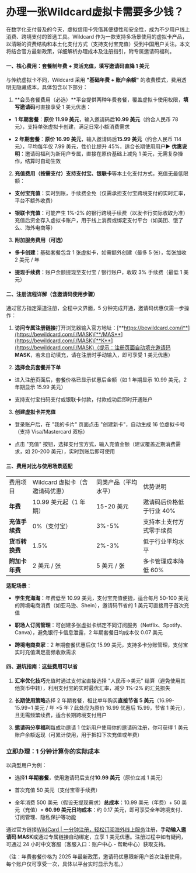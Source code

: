 # 办理一张Wildcard虚拟卡需要多少钱？

在数字化支付普及的今天，虚拟信用卡凭借其便捷性和安全性，成为不少用户线上消费、跨境支付的首选工具。Wildcard 作为一款支持多场景使用的虚拟卡产品，以清晰的资费结构和本土化支付方式（支持支付宝充值）受到中国用户关注。本文将结合官方最新政策，详细解析办理成本及注册指引，附专属邀请码福利。

#### 一、核心费用：套餐制年费 + 灵活充值，填写邀请码直降 1 美元

与传统虚拟卡不同，Wildcard 采用 **"基础年费 + 账户余额"** 的收费模式，费用透明无隐藏成本，具体包含以下部分：

1. **会员套餐费用（必选）**平台提供两种年费套餐，覆盖虚拟卡使用权限，**填写邀请码**可直接享受 1 美元优惠：
  

- **1 年期套餐**：**原价 11.99 美元**，输入邀请码后**10.99 美元**（约合人民币 78 元），支持单张虚拟卡创建，满足日常小额消费需求
  
- **2 年期套餐**：**原价 16.99 美元**，输入邀请码后**15.99 美元**（约合人民币 114 元），平均每年仅 7.99 美元，性价比提升 45%，适合长期使用用户▶ **优惠说明**：邀请码福利为新用户专属，直接在原价基础上减免 1 美元，无需复杂操作，结算时自动生效
  

2. **充值费用（按需支付）**支持**支付宝、银联卡**等本土化支付方式，充值无最低限额：
  

- **支付宝充值**：实时到账，手续费全免（仅需承担支付宝跨境支付的实时汇率，平台不额外收费）
  
- **银联卡充值**：可能产生 1%-2% 的银行跨境手续费（以发卡行实际收取为准）充值后资金存入虚拟卡账户，用于线上消费或绑定支付平台（如美团、饿了么、海外电商等）
  

3. **附加服务费用（可选）**
  

- **多卡创建**：基础套餐包含 1 张虚拟卡，如需额外创建（最多 5 张），每张加收 2 美元 / 年
  
- **提现手续费**：账户余额提现至支付宝 / 银行账户，收取 3% 手续费（最低 1 美元）
  

#### 二、注册流程详解（含邀请码使用步骤）

通过官方指定渠道注册，全程中文界面，5 分钟完成开通，邀请码优惠仅需一步操作：

1. **访问专属注册链接**打开浏览器输入官方地址：[**https://bewildcard.com/i**](https://bewildcard.com/i/MASK)[**/MAS**](https://bewildcard.com/i/MASK)[**K**](https://bewildcard.com/i/MASK)（提示：注册页面自动填充邀请码 **MASK**，若未自动填充，请在注册时手动输入，即可享受 1 美元优惠）
  
2. **选择会员套餐并下单**
  

- 进入注册页面后，套餐价格已显示优惠后金额（如 1 年期显示 10.99 美元，2 年期显示 15.99 美元）
  
- 支持支付宝扫码支付或银联卡付款，付款成功后即时开通账户
  

3. **创建虚拟卡并充值**
  

- 登录账户后，在 "我的卡片" 页面点击 "创建新卡"，自动生成 16 位虚拟卡号（支持 Visa/Mastercard 双标）
  
- 点击 "充值" 按钮，选择支付宝方式，输入充值金额（建议覆盖近期消费需求，如 20-200 美元），实时到账后即可使用
  

#### 三、费用对比与使用场景适配

|     |     |     |     |
| --- | --- | --- | --- |
| 费用项目 | Wildcard 虚拟卡（含邀请码优惠） | 同类产品（平均水平） | 优势说明 |
| **年费** | 10.99 美元起（1 年期） | 15-20 美元 | 邀请码后价格低于行业 40% |
| **充值手续费** | 0%（支付宝） | 3%-5% | 支持本土支付方式零手续费 |
| **货币转换费** | 1.5% | 2%-3% | 低于行业平均水平 |
| **附加卡年费** | 2 美元 / 张 | 5 美元 / 张 | 多卡管理成本降低 60% |

**适配场景**：

- **学生党海淘**：年费低至 10.99 美元，支付宝充值便捷，适合每月 50-100 美元的跨境电商消费（如亚马逊、Shein），邀请码节省的 1 美元可直接用于首次充值
  
- **职场人订阅管理**：可创建多张虚拟卡绑定不同订阅服务（Netflix、Spotify、Canva），避免银行卡信息泄露，2 年期套餐日均成本仅 0.07 美元
  
- **跨境电商卖家**：2 年期套餐优惠后仅 15.99 美元，支持多卡分账管理，支付宝实时充值满足高频收款需求
  

#### 四、避坑指南：这些费用可以省

1. **汇率优化技巧**充值时通过支付宝直接选择 "人民币→美元" 结算（避免使用其他货币中转），利用支付宝的实时最优汇率，减少 1%-2% 的汇兑损失
  
2. **长期使用策略**选择 2 年期套餐，相比单年购买**直接节省 5 美元**（16.99-15.99=1 美元 / 年 ×5 年？此处应为原价 16.99 优惠后 15.99，节省 1 美元），且无需频繁续费，适合长期跨境支付用户
  
3. **邀请码分享福利**每成功邀请 1 位新用户使用你的邀请码注册，你可获得 1 美元账户余额返现（可累计使用，用于抵扣下次充值或年费）
  

### 立即办理：1 分钟计算你的实际成本

以典型用户为例：

- 选择**1 年期套餐**，使用邀请码后支付**10.99 美元**（原价立减 1 美元）
  
- 首次充值 50 美元（支付宝零手续费）
  
- 全年消费 500 美元（假设无提现需求）**总成本**：10.99 美元（年费）+ 50 美元（充值）= **60.99 美元日均成本**：约 0.17 美元，即可享受全年跨境支付、订阅管理、隐私保护等功能
  

通过官方链接[WildCard | 一分钟注册，轻松订阅海外线上服务](https://bewildcard.com/i/MASK)注册，**手动输入邀请码 MASK**或通过专属链接自动绑定，立享 1 美元优惠。注册过程中如有疑问，可通过 24 小时中文客服（客服入口：账户中心 - 帮助中心）获取支持。

（注：年费套餐价格为 2025 年最新政策，邀请码优惠限新用户首次注册使用，每个账户仅可享受一次，具体以平台实时显示为准。）
